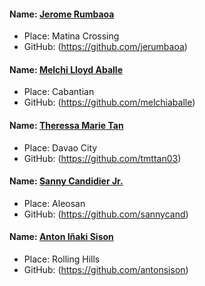#### Name: [Jerome Rumbaoa](https://github.com/jerumbaoa)
- Place: Matina Crossing
- GitHub: (https://github.com/jerumbaoa)

#### Name: [Melchi Lloyd Aballe](https://github.com/melchiaballe)
- Place: Cabantian
- GitHub: (https://github.com/melchiaballe)

#### Name: [Theressa Marie Tan](https://github.com/tmttan03)
- Place: Davao City
- GitHub: (https://github.com/tmttan03)

#### Name: [Sanny Candidier Jr.](https://github.com/sannycand)
- Place: Aleosan
- GitHub: (https://github.com/sannycand)

#### Name: [Anton Iñaki Sison](https://github.com/antonsison)
- Place: Rolling Hills
- GitHub: (https://github.com/antonsison)
